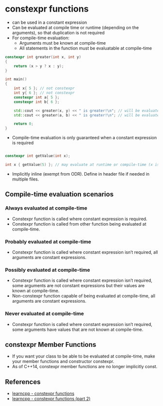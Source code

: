 # constexpr functions
* can be used in a constant expression
* Can be evaluated at compile time or runtime (depending on the arguments), so that duplication is not required
* For compile-time evaluation:
    * Arguments must be known at compile-time
    * All statements in the function must be evaluatable at compile-time
```cpp
constexpr int greater(int x, int y)
{
    return (x > y ? x : y);
}

int main()
{
    int x{ 5 }; // not constexpr
    int y{ 6 }; // not constexpr
    constexpr int a{ 5 }; 
    constexpr int b{ 6 };

    std::cout << greater(x, y) << " is greater!\n"; // will be evaluated at runtime
    std::cout << greater(a, b) << " is greater!\n"; // will be evaluated at compile-time

    return 0;
}
```
* Compile-time evaluation is only guaranteed when a constant expression is required
```cpp

constexpr int getValue(int x);

int x { getValue(5) }; // may evaluate at runtime or compile-time (x is not a constant expression)
```
* Implicitly inline (exempt from ODR). Define in header file if needed in multiple files. 


## Compile-time evaluation scenarios
### Always evaluated at compile-time
* Constexpr function is called where constant expression is required.
* Constexpr function is called from other function being evaluated at compile-time.

### Probably evaluated at compile-time
* Constexpr function is called where constant expression isn’t required, all arguments are constant expressions.

### Possibly evaluated at compile-time
* Constexpr function is called where constant expression isn’t required, some arguments are not constant expressions but their values are known at compile-time.
* Non-constexpr function capable of being evaluated at compile-time, all arguments are constant expressions.

### Never evaluated at compile-time
* Constexpr function is called where constant expression isn’t required, some arguments have values that are not known at compile-time.


## constexpr Member Functions
* If you want your class to be able to be evaluated at compile-time, make your member functions and constructor constexpr.
* As of C++14, constexpr member functions are no longer implicitly const.


## References
* [learncpp - constexpr functions](https://www.learncpp.com/cpp-tutorial/constexpr-functions/)
* [learncpp - constexpr functions (part 2)](https://www.learncpp.com/cpp-tutorial/constexpr-functions-part-2/)
